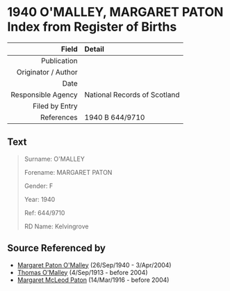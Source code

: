 ﻿---
layout: page
permalink: /sources/s58885276
---

# 1940 O'MALLEY, MARGARET PATON Index from Register of Births

Field | Detail
---:|:---
Publication | 
Originator / Author | 
Date | 
Responsible Agency | National Records of Scotland
Filed by Entry | 
References | 1940 B 644/9710

## Text

> Surname: O'MALLEY
>
> Forename: MARGARET PATON
>
> Gender: F
>
> Year: 1940
>
> Ref: 644/9710
>
> RD Name: Kelvingrove
>

## Source Referenced by

* [Margaret Paton O'Malley](../people/@46723082@-margaret-paton-o'malley-b1940-9-26-d2004-4-3.md) (26/Sep/1940 - 3/Apr/2004)
* [Thomas O'Malley](../people/@12568152@-thomas-o'malley-b1913-9-4-d2004.md) (4/Sep/1913 - before 2004)
* [Margaret McLeod Paton](../people/@56209708@-margaret-mcleod-paton-b1916-3-14-d2004.md) (14/Mar/1916 - before 2004)
